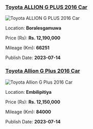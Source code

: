 
<!-- fb722ae969d6023d8b5a5509616da687 -->

### [Toyota ALLION G PLUS 2016 Car](https://riyasewana.com/buy/toyota-allion-g-sale-boralesgamuwa-6628594)

![Toyota ALLION G PLUS 2016 Car](https://riyasewana.com/thumb/thumbtoyota-allion-g-14133217111.jpg)

Location: **Boralesgamuwa**

Price (Rs): **Rs. 12,190,000**

Mileage (Km): **66251**

Publish Date: **2023-07-14**


<!-- 583164251bbdfd886036cb2ee8f3754f -->

### [Toyota Allion G Plus 2016 Car](https://riyasewana.com/buy/toyota-allion-g-sale-embilipitiya-6626964)

![Toyota Allion G Plus 2016 Car](https://riyasewana.com/thumb/thumbtoyota-allion-g-148422122131.jpg)

Location: **Embilipitiya**

Price (Rs): **Rs. 12,150,000**

Mileage (Km): **84000**

Publish Date: **2023-07-14**

